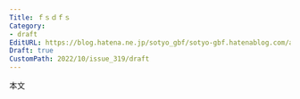 ```yaml
---
Title: ｆｓｄｆｓ
Category:
- draft
EditURL: https://blog.hatena.ne.jp/sotyo_gbf/sotyo-gbf.hatenablog.com/atom/entry/4207112889924327202
Draft: true
CustomPath: 2022/10/issue_319/draft
---
```


本文
